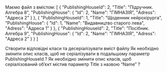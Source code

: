 Маємо файл з вмістом:
[
  {
    "PublishingHouseId": 2,
    "Title": "Підручник. Алгебра 8",
    "PublishingHouse": {
      "Id": 2,
      "Name": "ГІМНАЗІЯ",
      "Adress": "Адреса 2"
    }
  },
  {
    "PublishingHouseId": 1,
    "Title": "Щоденник нейрохірурга",
    "PublishingHouse": {
      "Id": 1,
      "Name": "Видавництво старого лева",
      "Adress": "Адреса 1"
    }
  },
  {
    "PublishingHouseId": 2,
    "Title": "Посібник. Алгебра 9",
    "PublishingHouse": {
      "Id": 2,
      "Name": "ГІМНАЗІЯ",
      "Adress": "Адреса 2"
    }
  }
]

Створити відповідні класи та десеріалізувати вміст файлу
Як необхідно змінити опис класів, щоб не серіалізувати в подальшому параметр PublishingHouseId ?
Як необхідно змінити опис класів, щоб серіалізований об’єкт містив параметр Title з назвою “Name” ?
